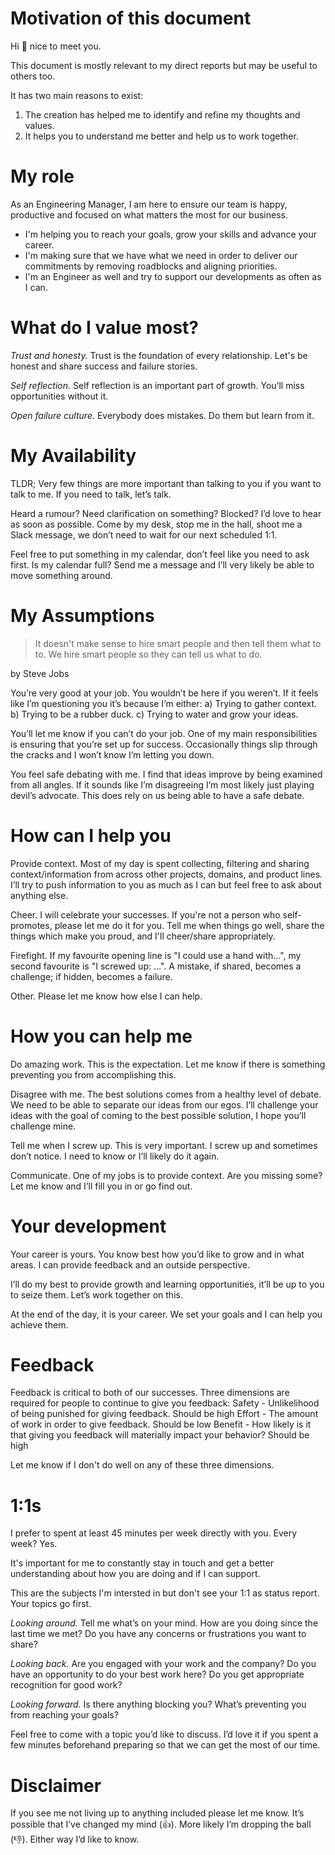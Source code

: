 # Motivation of this document
Hi 👋 nice to meet you.

This document is mostly relevant to my direct reports but may be useful to others too.

It has two main reasons to exist:
1) The creation has helped me to identify and refine my thoughts and values.
2) It helps you to understand me better and help us to work together.

# My role
As an Engineering Manager, I am here to ensure our team is happy, productive and focused on what matters the most for our business.
* I'm helping you to reach your goals, grow your skills and advance your career.
* I'm making sure that we have what we need in order to deliver our commitments by removing roadblocks and aligning priorities. 
* I'm an Engineer as well and try to support our developments as often as I can.

# What do I value most?
*Trust and honesty.* Trust is the foundation of every relationship. Let's be honest and share success and failure stories.

*Self reflection.* Self reflection is an important part of growth. You’ll miss opportunities without it.

*Open failure culture.* Everybody does mistakes. Do them but learn from it.

# My Availability
TLDR; Very few things are more important than talking to you if you want to talk to me. If you need to talk, let’s talk.

Heard a rumour? Need clarification on something? Blocked? I’d love to hear as soon as possible. Come by my desk, stop me in the hall, shoot me a Slack message, we don’t need to wait for our next scheduled 1:1.

Feel free to put something in my calendar, don’t feel like you need to ask first.
Is my calendar full? Send me a message and I’ll very likely be able to move something around.

# My Assumptions
> It doesn't make sense to hire smart people and then tell them what to to. We hire smart people so they can tell us what to do.

by Steve Jobs

You’re very good at your job. You wouldn’t be here if you weren’t. If it feels like I’m questioning you it’s because I’m either: 
a) Trying to gather context. 
b) Trying to be a rubber duck.
c) Trying to water and grow your ideas.

You’ll let me know if you can’t do your job. One of my main responsibilities is ensuring that you’re set up for success. Occasionally things slip through the cracks and I won’t know I’m letting you down.

You feel safe debating with me. I find that ideas improve by being examined from all angles. If it sounds like I’m disagreeing I’m most likely just playing devil’s advocate. This does rely on us being able to have a safe debate.

# How can I help you
Provide context. Most of my day is spent collecting, filtering and sharing context/information from across other projects, domains, and product lines. I’ll try to push information to you as much as I can but feel free to ask about anything else.

Cheer. I will celebrate your successes. If you're not a person who self-promotes, please let me do it for you. Tell me when things go well, share the things which make you proud, and I'll cheer/share appropriately.

Firefight. If my favourite opening line is "I could use a hand with...", my second favourite is "I screwed up: ...". A mistake, if shared, becomes a challenge; if hidden, becomes a failure.

Other. Please let me know how else I can help. 

# How you can help me
Do amazing work. This is the expectation. Let me know if there is something preventing you from accomplishing this.

Disagree with me. The best solutions comes from a healthy level of debate. We need to be able to separate our ideas from our egos. I’ll challenge your ideas with the goal of coming to the best possible solution, I hope you’ll challenge mine.

Tell me when I screw up. This is very important. I screw up and sometimes don’t notice. I need to know or I’ll likely do it again.

Communicate. One of my jobs is to provide context. Are you missing some? Let me know and I’ll fill you in or go find out.

# Your development
Your career is yours. You know best how you’d like to grow and in what areas. I can provide feedback and an outside perspective.

I’ll do my best to provide growth and learning opportunities, it’ll be up to you to seize them. Let’s work together on this.

At the end of the day, it is your career. We set your goals and I can help you achieve them.

# Feedback
Feedback is critical to both of our successes. Three dimensions are required for people to continue to give you feedback:
Safety - Unlikelihood of being punished for giving feedback. Should be high
Effort - The amount of work in order to give feedback. Should be low
Benefit - How likely is it that giving you feedback will materially impact your behavior? Should be high

Let me know if I don't do well on any of these three dimensions.

# 1:1s
I prefer to spent at least 45 minutes per week directly with you. Every week? Yes. 

It's important for me to constantly stay in touch and get a better understanding about how you are doing and if I can support.

This are the subjects I'm intersted in but don't see your 1:1 as status report. Your topics go first.

*Looking around.* Tell me what’s on your mind. How are you doing since the last time we met? Do you have any concerns or frustrations you want to share?

*Looking back.* Are you engaged with your work and the company? Do you have an opportunity to do your best work here? Do you get appropriate recognition for good work? 

*Looking forward.* Is there anything blocking you? What’s preventing you from reaching your goals?

Feel free to come with a topic you’d like to discuss. I’d love it if you spent a few minutes beforehand preparing so that we can get the most of our time.

# Disclaimer
If you see me not living up to anything included please let me know. It’s possible that I’ve changed my mind (👍). More likely I’m dropping the ball (👎). Either way I’d like to know.
